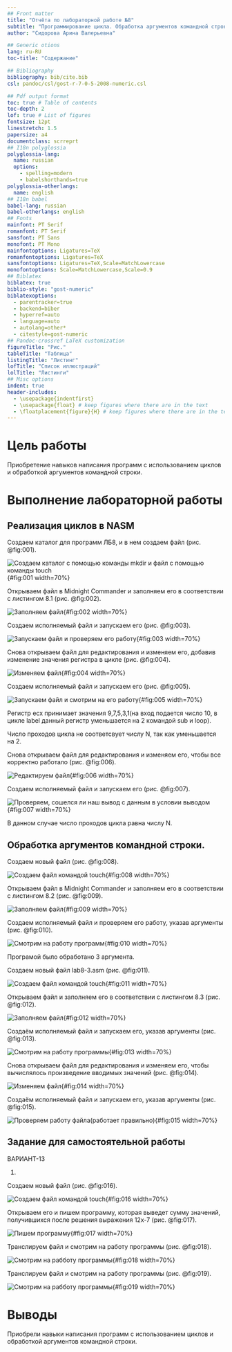 ```yaml
---
## Front matter
title: "Отчёта по лабораторной работе №8"
subtitle: "Программирование цикла. Обработка аргументов командной строки."
author: "Сидорова Арина Валерьевна"

## Generic otions
lang: ru-RU
toc-title: "Содержание"

## Bibliography
bibliography: bib/cite.bib
csl: pandoc/csl/gost-r-7-0-5-2008-numeric.csl

## Pdf output format
toc: true # Table of contents
toc-depth: 2
lof: true # List of figures
fontsize: 12pt
linestretch: 1.5
papersize: a4
documentclass: scrreprt
## I18n polyglossia
polyglossia-lang:
  name: russian
  options:
	- spelling=modern
	- babelshorthands=true
polyglossia-otherlangs:
  name: english
## I18n babel
babel-lang: russian
babel-otherlangs: english
## Fonts
mainfont: PT Serif
romanfont: PT Serif
sansfont: PT Sans
monofont: PT Mono
mainfontoptions: Ligatures=TeX
romanfontoptions: Ligatures=TeX
sansfontoptions: Ligatures=TeX,Scale=MatchLowercase
monofontoptions: Scale=MatchLowercase,Scale=0.9
## Biblatex
biblatex: true
biblio-style: "gost-numeric"
biblatexoptions:
  - parentracker=true
  - backend=biber
  - hyperref=auto
  - language=auto
  - autolang=other*
  - citestyle=gost-numeric
## Pandoc-crossref LaTeX customization
figureTitle: "Рис."
tableTitle: "Таблица"
listingTitle: "Листинг"
lofTitle: "Список иллюстраций"
lolTitle: "Листинги"
## Misc options
indent: true
header-includes:
  - \usepackage{indentfirst}
  - \usepackage{float} # keep figures where there are in the text
  - \floatplacement{figure}{H} # keep figures where there are in the text
---
```


# Цель работы

Приобретение навыков написания программ с использованием циклов и обработкой
аргументов командной строки.

# Выполнение лабораторной работы

## Реализация циклов в NASM

Создаем каталог для программ ЛБ8, и в нем создаем файл (рис. @fig:001).

![Создаем каталог с помощью команды mkdir и файл с помощью команды touch](image/1.png){#fig:001 width=70%}

Открываем файл в Midnight Commander и заполняем его в соответствии с листингом 8.1 (рис. @fig:002).

![Заполняем файл](image/2.png){#fig:002 width=70%}

Создаем исполняемый файл и запускаем его (рис. @fig:003).

![Запускаем файл и проверяем его работу](image/3.png){#fig:003 width=70%}

Снова открываем файл для редактирования и изменяем его, добавив изменение значения регистра в цикле (рис. @fig:004).

![Изменяем файл](image/4.png){#fig:004 width=70%}

Создаем исполняемый файл и запускаем его (рис. @fig:005).

![Запускаем файл и смотрим на его работу](image/5.png){#fig:005 width=70%}

Регистр ecx принимает значения 9,7,5,3,1(на вход подается число 10, в цикле label данный регистр уменьшается на 2 командой sub и loop).

Число проходов цикла не соответсвует числу N, так как уменьшается на 2.

Снова открываем файл для редактирования и изменяем его, чтобы все корректно работало (рис. @fig:006).

![Редактируем файл](image/6.png){#fig:006 width=70%}

Создаем исполняемый файл и запускаем его (рис. @fig:007).

![Проверяем, сошелся ли наш вывод с данным в условии выводом](image/7.png){#fig:007 width=70%}

В данном случае число проходов цикла равна числу N.

## Обработка аргументов командной строки.

Создаем новый файл (рис. @fig:008).

![Создаем файл командой touch](image/8.png){#fig:008 width=70%}

Открываем файл в Midnight Commander и заполняем его в соответствии с листингом 8.2 (рис. @fig:009).

![Заполняем файл](image/9.png){#fig:009 width=70%}

Создаем исполняемый файл и проверяем его работу, указав аргументы (рис. @fig:010).

![Смотрим на работу программ](image/10.png){#fig:010 width=70%}

Програмой было обработано 3 аргумента.

Создаем новый файл lab8-3.asm (рис. @fig:011).

![Создаем файл командой touch](image/11.png){#fig:011 width=70%}

Открываем файл и заполняем его в соответствии с листингом 8.3 (рис. @fig:012).

![Заполняем файл](image/12.png){#fig:012 width=70%}

Создаём исполняемый файл и запускаем его, указав аргументы (рис. @fig:013).

![Смотрим на работу программы](image/13.png){#fig:013 width=70%}

Снова открываем файл для редактирования и изменяем его, чтобы вычислялось произведение вводимых значений (рис. @fig:014).

![Изменяем файл](image/14.png){#fig:014 width=70%}

Создаём исполняемый файл и запускаем его, указав аргументы (рис. @fig:015).

![Проверяем работу файла(работает правильно)](image/15.png){#fig:015 width=70%}

## Задание для самостоятельной работы

ВАРИАНТ-13

1. 
Создаем новый файл (рис. @fig:016).

![Создаем файл командой touch](image/16.png){#fig:016 width=70%}

Открываем его и пишем программу, которая выведет сумму значений, получившихся после решения выражения 12x-7 (рис. @fig:017).

![Пишем программу](image/17.png){#fig:017 width=70%}

Транслируем файл и смотрим на работу программы (рис. @fig:018).

![Смотрим на рабботу программы ](image/18.png){#fig:018 width=70%}

Транслируем файл и смотрим на работу программы (рис. @fig:019).

![Смотрим на рабботу программы ](image/19.png){#fig:019 width=70%}

# Выводы

Приобрели навыки написания программ с использованием циклов и обработкой аргументов командной строки.
